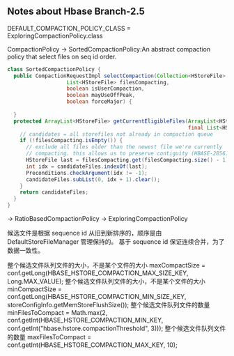 ## Notes about Hbase Branch-2.5
DEFAULT_COMPACTION_POLICY_CLASS = ExploringCompactionPolicy.class

CompactionPolicy
->
SortedCompactionPolicy:An abstract compaction policy that select files on seq id order.
```java
class SortedCompactionPolicy {
  public CompactionRequestImpl selectCompaction(Collection<HStoreFile> candidateFiles, 
                   List<HStoreFile> filesCompacting, 
                   boolean isUserCompaction, 
                   boolean mayUseOffPeak, 
                   boolean forceMajor) {
      
  }
  protected ArrayList<HStoreFile> getCurrentEligibleFiles(ArrayList<HStoreFile> candidateFiles,
                                                          final List<HStoreFile> filesCompacting) {
    // candidates = all storefiles not already in compaction queue
    if (!filesCompacting.isEmpty()) {
      // exclude all files older than the newest file we're currently
      // compacting. this allows us to preserve contiguity (HBASE-2856)
      HStoreFile last = filesCompacting.get(filesCompacting.size() - 1);
      int idx = candidateFiles.indexOf(last);
      Preconditions.checkArgument(idx != -1);
      candidateFiles.subList(0, idx + 1).clear();
    }
    return candidateFiles;
  }
}
```
->
RatioBasedCompactionPolicy
->
ExploringCompactionPolicy


候选文件是根据 sequence id 从旧到新排序的，顺序是由 DefaultStoreFileManager 管理保持的。
基于 sequence id 保证连续合并，为了数据一致性。

整个候选文件队列文件的大小，不是某个文件的大小
maxCompactSize = conf.getLong(HBASE_HSTORE_COMPACTION_MAX_SIZE_KEY, Long.MAX_VALUE);
整个候选文件队列文件的大小，不是某个文件的大小
minCompactSize = conf.getLong(HBASE_HSTORE_COMPACTION_MIN_SIZE_KEY, storeConfigInfo.getMemStoreFlushSize());
整个候选文件队列文件的数量
minFilesToCompact = Math.max(2, conf.getInt(HBASE_HSTORE_COMPACTION_MIN_KEY, conf.getInt("hbase.hstore.compactionThreshold", 3)));
整个候选文件队列文件的数量
maxFilesToCompact = conf.getInt(HBASE_HSTORE_COMPACTION_MAX_KEY, 10);

